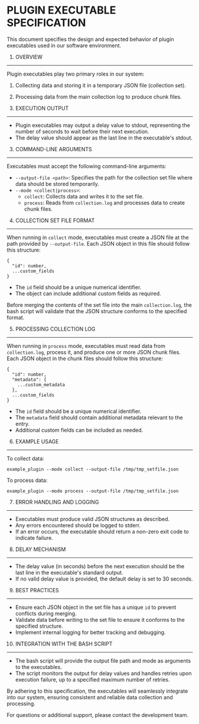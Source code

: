 PLUGIN EXECUTABLE SPECIFICATION
================================

This document specifies the design and expected behavior of plugin executables used in our software environment.

1. OVERVIEW
-----------
Plugin executables play two primary roles in our system:
1. Collecting data and storing it in a temporary JSON file (collection set).
2. Processing data from the main collection log to produce chunk files.

2. EXECUTION OUTPUT
-------------------
- Plugin executables may output a delay value to stdout, representing the number of seconds to wait before their next execution.
- The delay value should appear as the last line in the executable's stdout.

3. COMMAND-LINE ARGUMENTS
-------------------------
Executables must accept the following command-line arguments:
- `--output-file <path>`: Specifies the path for the collection set file where data should be stored temporarily.
- `--mode <collect|process>`:
  - `collect`: Collects data and writes it to the set file.
  - `process`: Reads from `collection.log` and processes data to create chunk files.

4. COLLECTION SET FILE FORMAT
-----------------------------
When running in `collect` mode, executables must create a JSON file at the path provided by `--output-file`. Each JSON object in this file should follow this structure:
```
{
  "id": number,
  ...custom_fields
}
```
- The `id` field should be a unique numerical identifier.
- The object can include additional custom fields as required.

Before merging the contents of the set file into the main `collection.log`, the bash script will validate that the JSON structure conforms to the specified format.

5. PROCESSING COLLECTION LOG
----------------------------
When running in `process` mode, executables must read data from `collection.log`, process it, and produce one or more JSON chunk files. Each JSON object in the chunk files should follow this structure:
```
{
  "id": number,
  "metadata": {
    ...custom_metadata
  },
  ...custom_fields
}
```
- The `id` field should be a unique numerical identifier.
- The `metadata` field should contain additional metadata relevant to the entry.
- Additional custom fields can be included as needed.

6. EXAMPLE USAGE
----------------
To collect data:
```
example_plugin --mode collect --output-file /tmp/tmp_setfile.json
```

To process data:
```
example_plugin --mode process --output-file /tmp/tmp_setfile.json
```

7. ERROR HANDLING AND LOGGING
-----------------------------
- Executables must produce valid JSON structures as described.
- Any errors encountered should be logged to stderr.
- If an error occurs, the executable should return a non-zero exit code to indicate failure.

8. DELAY MECHANISM
------------------
- The delay value (in seconds) before the next execution should be the last line in the executable's standard output.
- If no valid delay value is provided, the default delay is set to 30 seconds.

9. BEST PRACTICES
-----------------
- Ensure each JSON object in the set file has a unique `id` to prevent conflicts during merging.
- Validate data before writing to the set file to ensure it conforms to the specified structure.
- Implement internal logging for better tracking and debugging.

10. INTEGRATION WITH THE BASH SCRIPT
------------------------------------
- The bash script will provide the output file path and mode as arguments to the executables.
- The script monitors the output for delay values and handles retries upon execution failure, up to a specified maximum number of retries.

By adhering to this specification, the executables will seamlessly integrate into our system, ensuring consistent and reliable data collection and processing.

For questions or additional support, please contact the development team.
